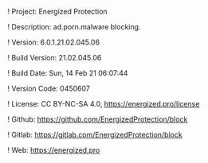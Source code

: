 ! Project: Energized Protection

! Description: ad.porn.malware blocking.

! Version: 6.0.1.21.02.045.06

! Build Version: 21.02.045.06

! Build Date: Sun, 14 Feb 21 06:07:44

! Version Code: 0450607

! License: CC BY-NC-SA 4.0, https://energized.pro/license

! Github: https://github.com/EnergizedProtection/block

! Gitlab: https://gitlab.com/EnergizedProtection/block


! Web: https://energized.pro
